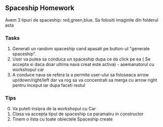 ## Spaceship Homework

Avem 3 tipuri de spaceship: red,green,blue. Sa folositi imaginile din folderul asta

### Tasks

1. Generati un random spaceship cand apasati pe button-ul "generate spaceship".
2. User va putea sa conduca un spaceship dupa ce da click pe ea ( Se accepta si daca doar ultima nava creat este activa) - asemanatorul cu workshopul car
3. A conduce nava se refera la a permite user-ului sa foloseaca arrow up/down/right/left dar va rog sa va concentrati sa merga cu arrow right pentru inceput iar dupa faceti restul

### Tips

0. Va puteti insipra de la workshopul cu Car
1. Clasa va accepta tipul de spaceship ca paramatru in constructor
2. Tinem o lista cu toate obiectele Spaceship create
